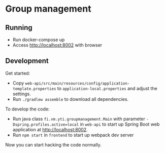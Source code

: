 # Group management

## Running
  - Run docker-compose up
  - Access [http://localhost:8002](http://localhost:8002) with browser

## Development

Get started:

  - Copy `web-api/src/main/resources/config/application-template.properties` to `application-local.properties`
    and adjust the settings.
  - Run `./gradlew assemble` to download all dependencies.

To develop the code:

  - Run java class `fi.vm.yti.groupmanagement.Main` with parameter `-Dspring.profiles.active=local` in `web-api` to start up Spring Boot web application at [http://localhost:8002](http://localhost:8002).
  - Run `npm start` in `frontend` to start up webpack dev server

Now you can start hacking the code normally.
